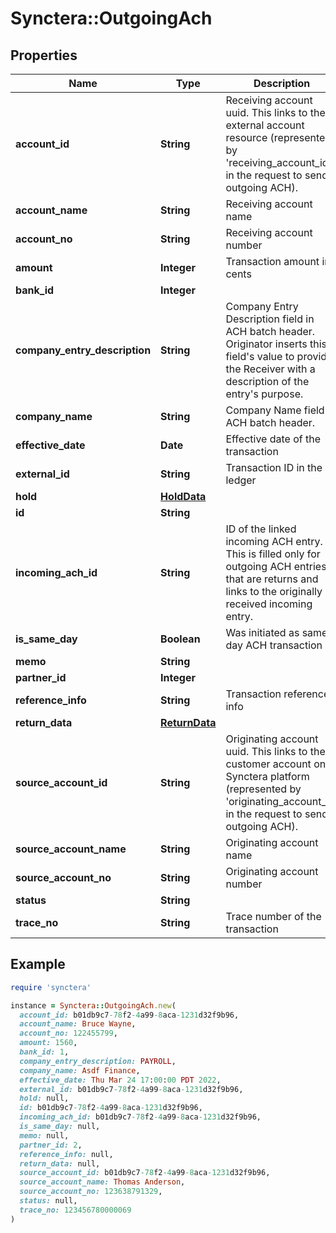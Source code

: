# Synctera::OutgoingAch

## Properties

| Name | Type | Description | Notes |
| ---- | ---- | ----------- | ----- |
| **account_id** | **String** | Receiving account uuid. This links to the external account resource (represented by &#39;receiving_account_id&#39; in the request to send outgoing ACH). | [optional] |
| **account_name** | **String** | Receiving account name | [optional] |
| **account_no** | **String** | Receiving account number |  |
| **amount** | **Integer** | Transaction amount in cents |  |
| **bank_id** | **Integer** |  |  |
| **company_entry_description** | **String** | Company Entry Description field in ACH batch header. Originator inserts this field&#39;s value to provide the Receiver with a description of the entry&#39;s purpose. | [optional] |
| **company_name** | **String** | Company Name field in ACH batch header. | [optional] |
| **effective_date** | **Date** | Effective date of the transaction |  |
| **external_id** | **String** | Transaction ID in the ledger |  |
| **hold** | [**HoldData**](HoldData.md) |  | [optional] |
| **id** | **String** |  |  |
| **incoming_ach_id** | **String** | ID of the linked incoming ACH entry. This is filled only for outgoing ACH entries that are returns and links to the originally received incoming entry. | [optional] |
| **is_same_day** | **Boolean** | Was initiated as same-day ACH transaction |  |
| **memo** | **String** |  |  |
| **partner_id** | **Integer** |  |  |
| **reference_info** | **String** | Transaction reference info | [optional] |
| **return_data** | [**ReturnData**](ReturnData.md) |  | [optional] |
| **source_account_id** | **String** | Originating account uuid. This links to the customer account on Synctera platform (represented by &#39;originating_account_id&#39; in the request to send outgoing ACH). | [optional] |
| **source_account_name** | **String** | Originating account name | [optional] |
| **source_account_no** | **String** | Originating account number |  |
| **status** | **String** |  |  |
| **trace_no** | **String** | Trace number of the transaction |  |

## Example

```ruby
require 'synctera'

instance = Synctera::OutgoingAch.new(
  account_id: b01db9c7-78f2-4a99-8aca-1231d32f9b96,
  account_name: Bruce Wayne,
  account_no: 122455799,
  amount: 1560,
  bank_id: 1,
  company_entry_description: PAYROLL,
  company_name: Asdf Finance,
  effective_date: Thu Mar 24 17:00:00 PDT 2022,
  external_id: b01db9c7-78f2-4a99-8aca-1231d32f9b96,
  hold: null,
  id: b01db9c7-78f2-4a99-8aca-1231d32f9b96,
  incoming_ach_id: b01db9c7-78f2-4a99-8aca-1231d32f9b96,
  is_same_day: null,
  memo: null,
  partner_id: 2,
  reference_info: null,
  return_data: null,
  source_account_id: b01db9c7-78f2-4a99-8aca-1231d32f9b96,
  source_account_name: Thomas Anderson,
  source_account_no: 123638791329,
  status: null,
  trace_no: 123456780000069
)
```


